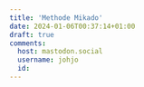 ```yaml
---
title: 'Methode Mikado'
date: 2024-01-06T00:37:14+01:00
draft: true
comments:
  host: mastodon.social
  username: johjo
  id: 
---
```

